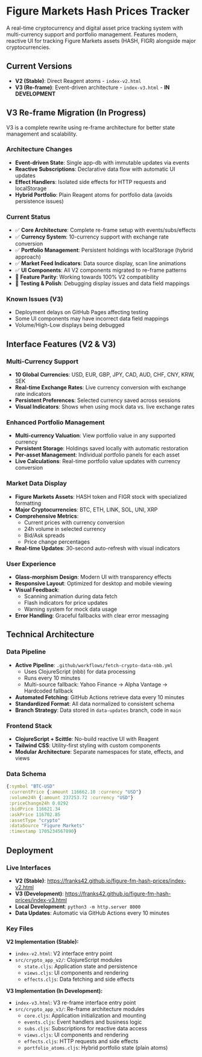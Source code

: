 # Figure Markets Hash Prices Tracker

A real-time cryptocurrency and digital asset price tracking system with multi-currency support and portfolio management. Features modern, reactive UI for tracking Figure Markets assets (HASH, FIGR) alongside major cryptocurrencies.

## Current Versions

- **V2 (Stable)**: Direct Reagent atoms - `index-v2.html` 
- **V3 (Re-frame)**: Event-driven architecture - `index-v3.html` - **IN DEVELOPMENT**

## V3 Re-frame Migration (In Progress)

V3 is a complete rewrite using re-frame architecture for better state management and scalability.

### Architecture Changes
- **Event-driven State**: Single app-db with immutable updates via events
- **Reactive Subscriptions**: Declarative data flow with automatic UI updates  
- **Effect Handlers**: Isolated side effects for HTTP requests and localStorage
- **Hybrid Portfolio**: Plain Reagent atoms for portfolio data (avoids persistence issues)

### Current Status
- ✅ **Core Architecture**: Complete re-frame setup with events/subs/effects
- ✅ **Currency System**: 10-currency support with exchange rate conversion
- ✅ **Portfolio Management**: Persistent holdings with localStorage (hybrid approach)
- ✅ **Market Feed Indicators**: Data source display, scan line animations
- ✅ **UI Components**: All V2 components migrated to re-frame patterns
- 🔄 **Feature Parity**: Working towards 100% V2 compatibility
- 🔄 **Testing & Polish**: Debugging display issues and data field mappings

### Known Issues (V3)
- Deployment delays on GitHub Pages affecting testing
- Some UI components may have incorrect data field mappings
- Volume/High-Low displays being debugged

## Interface Features (V2 & V3)

### Multi-Currency Support
- **10 Global Currencies**: USD, EUR, GBP, JPY, CAD, AUD, CHF, CNY, KRW, SEK
- **Real-time Exchange Rates**: Live currency conversion with exchange rate indicators
- **Persistent Preferences**: Selected currency saved across sessions
- **Visual Indicators**: Shows when using mock data vs. live exchange rates

### Enhanced Portfolio Management
- **Multi-currency Valuation**: View portfolio value in any supported currency
- **Persistent Storage**: Holdings saved locally with automatic restoration
- **Per-asset Management**: Individual portfolio panels for each asset
- **Live Calculations**: Real-time portfolio value updates with currency conversion

### Market Data Display
- **Figure Markets Assets**: HASH token and FIGR stock with specialized formatting
- **Major Cryptocurrencies**: BTC, ETH, LINK, SOL, UNI, XRP
- **Comprehensive Metrics**:
  - Current prices with currency conversion
  - 24h volume in selected currency
  - Bid/Ask spreads
  - Price change percentages
- **Real-time Updates**: 30-second auto-refresh with visual indicators

### User Experience
- **Glass-morphism Design**: Modern UI with transparency effects
- **Responsive Layout**: Optimized for desktop and mobile viewing
- **Visual Feedback**:
  - Scanning animation during data fetch
  - Flash indicators for price updates
  - Warning system for mock data usage
- **Error Handling**: Graceful fallbacks with clear error messaging

## Technical Architecture

### Data Pipeline
- **Active Pipeline**: `.github/workflows/fetch-crypto-data-nbb.yml`
  - Uses ClojureScript (nbb) for data processing
  - Runs every 10 minutes
  - Multi-source fallback: Yahoo Finance → Alpha Vantage → Hardcoded fallback
- **Automated Fetching**: GitHub Actions retrieve data every 10 minutes
- **Standardized Format**: All data normalized to consistent schema
- **Branch Strategy**: Data stored in `data-updates` branch, code in `main`

### Frontend Stack
- **ClojureScript + Scittle**: No-build reactive UI with Reagent
- **Tailwind CSS**: Utility-first styling with custom components
- **Modular Architecture**: Separate namespaces for state, effects, and views

### Data Schema
```clojure
{:symbol "BTC-USD"
 :currentPrice {:amount 116662.10 :currency "USD"}
 :volume24h {:amount 237253.72 :currency "USD"}
 :priceChange24h 0.0292
 :bidPrice 116621.34
 :askPrice 116702.85
 :assetType "crypto"
 :dataSource "Figure Markets"
 :timestamp 1705234567890}
```

## Deployment

### Live Interfaces
- **V2 (Stable)**: https://franks42.github.io/figure-fm-hash-prices/index-v2.html
- **V3 (Development)**: https://franks42.github.io/figure-fm-hash-prices/index-v3.html
- **Local Development**: `python3 -m http.server 8000`
- **Data Updates**: Automatic via GitHub Actions every 10 minutes

### Key Files

**V2 Implementation (Stable):**
- `index-v2.html`: V2 interface entry point
- `src/crypto_app_v2/`: ClojureScript modules
  - `state.cljs`: Application state and persistence
  - `views.cljs`: UI components and rendering
  - `effects.cljs`: Data fetching and side effects

**V3 Implementation (In Development):**
- `index-v3.html`: V3 re-frame interface entry point
- `src/crypto_app_v3/`: Re-frame architecture modules
  - `core.cljs`: Application initialization and mounting
  - `events.cljs`: Event handlers and business logic
  - `subs.cljs`: Subscriptions for reactive data access
  - `views.cljs`: UI components and rendering
  - `effects.cljs`: HTTP requests and side effects
  - `portfolio_atoms.cljs`: Hybrid portfolio state (plain atoms)